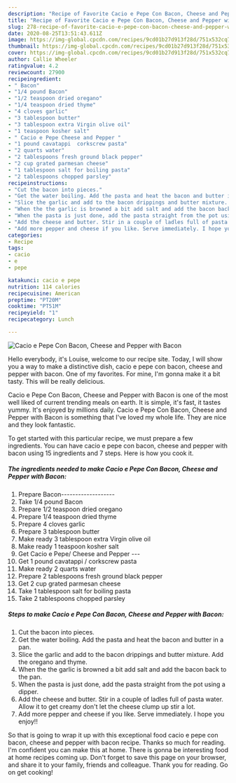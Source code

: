 ```yaml
---
description: "Recipe of Favorite Cacio e Pepe Con Bacon, Cheese and Pepper with Bacon"
title: "Recipe of Favorite Cacio e Pepe Con Bacon, Cheese and Pepper with Bacon"
slug: 278-recipe-of-favorite-cacio-e-pepe-con-bacon-cheese-and-pepper-with-bacon
date: 2020-08-25T13:51:43.611Z
image: https://img-global.cpcdn.com/recipes/9cd01b27d913f28d/751x532cq70/cacio-e-pepe-con-bacon-cheese-and-pepper-with-bacon-recipe-main-photo.jpg
thumbnail: https://img-global.cpcdn.com/recipes/9cd01b27d913f28d/751x532cq70/cacio-e-pepe-con-bacon-cheese-and-pepper-with-bacon-recipe-main-photo.jpg
cover: https://img-global.cpcdn.com/recipes/9cd01b27d913f28d/751x532cq70/cacio-e-pepe-con-bacon-cheese-and-pepper-with-bacon-recipe-main-photo.jpg
author: Callie Wheeler
ratingvalue: 4.2
reviewcount: 27900
recipeingredient:
- " Bacon"
- "1/4 pound Bacon"
- "1/2 teaspoon dried oregano"
- "1/4 teaspoon dried thyme"
- "4 cloves garlic"
- "3 tablespoon butter"
- "3 tablespoon extra Virgin olive oil"
- "1 teaspoon kosher salt"
- " Cacio e Pepe Cheese and Pepper "
- "1 pound cavatappi  corkscrew pasta"
- "2 quarts water"
- "2 tablespoons fresh ground black pepper"
- "2 cup grated parmesan cheese"
- "1 tablespoon salt for boiling pasta"
- "2 tablespoons chopped parsley"
recipeinstructions:
- "Cut the bacon into pieces."
- "Get the water boiling. Add the pasta and heat the bacon and butter in a pan."
- "Slice the garlic and add to the bacon drippings and butter mixture. Add the oregano and thyme."
- "When the the garlic is browned a bit add salt and add the bacon back to the pan."
- "When the pasta is just done, add the pasta straight from the pot using a dipper."
- "Add the cheese and butter. Stir in a couple of ladles full of pasta water. Allow it to get creamy don&#39;t let the cheese clump up stir a lot."
- "Add more pepper and cheese if you like. Serve immediately. I hope you enjoy!!"
categories:
- Recipe
tags:
- cacio
- e
- pepe

katakunci: cacio e pepe 
nutrition: 114 calories
recipecuisine: American
preptime: "PT20M"
cooktime: "PT51M"
recipeyield: "1"
recipecategory: Lunch

---
```



![Cacio e Pepe Con Bacon, Cheese and Pepper with Bacon](https://img-global.cpcdn.com/recipes/9cd01b27d913f28d/751x532cq70/cacio-e-pepe-con-bacon-cheese-and-pepper-with-bacon-recipe-main-photo.jpg)

Hello everybody, it's Louise, welcome to our recipe site. Today, I will show you a way to make a distinctive dish, cacio e pepe con bacon, cheese and pepper with bacon. One of my favorites. For mine, I'm gonna make it a bit tasty. This will be really delicious.

Cacio e Pepe Con Bacon, Cheese and Pepper with Bacon is one of the most well liked of current trending meals on earth. It is simple, it's fast, it tastes yummy. It's enjoyed by millions daily. Cacio e Pepe Con Bacon, Cheese and Pepper with Bacon is something that I've loved my whole life. They are nice and they look fantastic.




To get started with this particular recipe, we must prepare a few ingredients. You can have cacio e pepe con bacon, cheese and pepper with bacon using 15 ingredients and 7 steps. Here is how you cook it.

<!--inarticleads1-->

##### The ingredients needed to make Cacio e Pepe Con Bacon, Cheese and Pepper with Bacon:

1. Prepare  Bacon-------------------
1. Take 1/4 pound Bacon
1. Prepare 1/2 teaspoon dried oregano
1. Prepare 1/4 teaspoon dried thyme
1. Prepare 4 cloves garlic
1. Prepare 3 tablespoon butter
1. Make ready 3 tablespoon extra Virgin olive oil
1. Make ready 1 teaspoon kosher salt
1. Get  Cacio e Pepe/ Cheese and Pepper ---
1. Get 1 pound cavatappi / corkscrew pasta
1. Make ready 2 quarts water
1. Prepare 2 tablespoons fresh ground black pepper
1. Get 2 cup grated parmesan cheese
1. Take 1 tablespoon salt for boiling pasta
1. Take 2 tablespoons chopped parsley




<!--inarticleads2-->

##### Steps to make Cacio e Pepe Con Bacon, Cheese and Pepper with Bacon:

1. Cut the bacon into pieces.
1. Get the water boiling. Add the pasta and heat the bacon and butter in a pan.
1. Slice the garlic and add to the bacon drippings and butter mixture. Add the oregano and thyme.
1. When the the garlic is browned a bit add salt and add the bacon back to the pan.
1. When the pasta is just done, add the pasta straight from the pot using a dipper.
1. Add the cheese and butter. Stir in a couple of ladles full of pasta water. Allow it to get creamy don&#39;t let the cheese clump up stir a lot.
1. Add more pepper and cheese if you like. Serve immediately. I hope you enjoy!!




So that is going to wrap it up with this exceptional food cacio e pepe con bacon, cheese and pepper with bacon recipe. Thanks so much for reading. I'm confident you can make this at home. There is gonna be interesting food at home recipes coming up. Don't forget to save this page on your browser, and share it to your family, friends and colleague. Thank you for reading. Go on get cooking!
